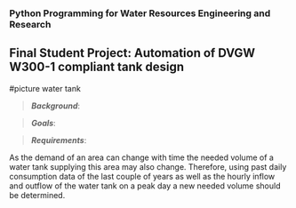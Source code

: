 ### Python Programming for Water Resources Engineering and Research

## Final Student Project: Automation of DVGW W300-1 compliant tank design

#picture water tank

>   ***Background***: 

>   ***Goals***:

>   ***Requirements***:

As the demand of an area can change with time the needed volume of a water tank supplying this area may also change. Therefore, using past daily consumption data of the last couple of years as well as the hourly inflow and outflow of the water tank on a peak day a new needed volume should be determined.
